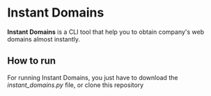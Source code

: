 # Instant Domains
**Instant Domains** is a CLI tool that help you to obtain company's web domains almost instantly.

## How to run

For running Instant Domains, you just have to download the *instant_domains.py* file, or clone this repository

